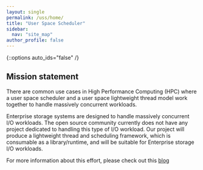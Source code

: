```yaml
---
layout: single
permalink: /uss/home/
title: "User Space Scheduler"
sidebar:
  nav: "site_map"
author_profile: false
---
```


{::options auto_ids="false" /}

## Mission statement  

There are common use cases in High Performance Computing (HPC) where a user space scheduler and a user space lightweight thread model work together to handle massively concurrent workloads.

Enterprise storage systems are designed to handle massively concurrent I/O workloads.  The open source community currently does not have any project dedicated to handling this type of I/O workload.  Our project will produce a lightweight thread and scheduling framework, which is consumable as a library/runtime, and will be suitable for Enterprise storage I/O workloads.

For more information about this effort, please check out this [blog](../Argobots-Runtime-storage)
